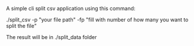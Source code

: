 A simple cli split csv application using this command:

./split_csv -p "your file path" -fp "fill with number of how many you want to split the file"

The result will be in ./split_data folder
